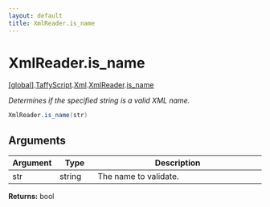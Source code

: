 ```yaml
---
layout: default
title: XmlReader.is_name
---
```


# XmlReader.is_name

[\[global\]]({{site.baseurl}}/docs/).[TaffyScript]({{site.baseurl}}/docs/TaffyScript/).[Xml]({{site.baseurl}}/docs/TaffyScript/Xml/).[XmlReader]({{site.baseurl}}/docs/TaffyScript/Xml/XmlReader/).[is_name]({{site.baseurl}}/docs/TaffyScript/Xml/XmlReader/is_name/)

_Determines if the specified string is a valid XML name._

```cs
XmlReader.is_name(str)
```

## Arguments

<table>
  <col width="15%">
  <col width="15%">
  <thead>
    <tr>
      <th>Argument</th>
      <th>Type</th>
      <th>Description</th>
    </tr>
  </thead>
  <tbody>
    <tr>
      <td>str</td>
      <td>string</td>
      <td>The name to validate.</td>
    </tr>
  </tbody>
</table>

**Returns:** bool
